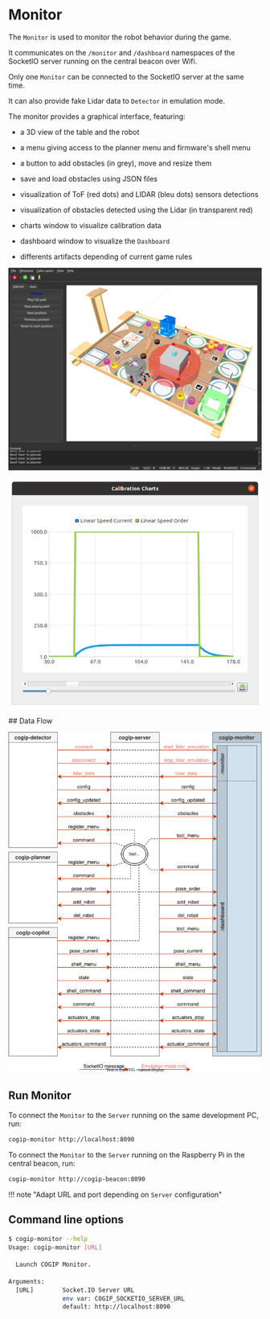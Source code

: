 # Monitor

The `Monitor` is used to monitor the robot behavior during the game.

It communicates on the `/monitor` and `/dashboard` namespaces of the SocketIO server
running on the central beacon over Wifi.

Only one `Monitor` can be connected to the SocketIO server at the same time.

It can also provide fake Lidar data to `Detector` in emulation mode.

The monitor provides a graphical interface, featuring:

  * a 3D view of the table and the robot

  * a menu giving access to the planner menu and firmware's shell menu

  * a button to add obstacles (in grey), move and resize them

  * save and load obstacles using JSON files

  * visualization of ToF (red dots) and LIDAR (bleu dots) sensors detections

  * visualization of obstacles detected using the Lidar (in transparent red)

  * charts window to visualize calibration data

  * dashboard window to visualize the `Dashboard`

  * differents artifacts depending of current game rules

![GUI Overview](../img/cogip-monitor-gui.png)

![Charts View](../img/cogip-monitor-charts.png)

## Data Flow

![Monitor Data Flow](../img/cogip-monitor.svg)

## Run Monitor

To connect the `Monitor` to the `Server` running on the same development PC, run:

```bash
cogip-monitor http://localhost:8090
```

To connect the `Monitor` to the `Server` running on the Raspberry Pi
in the central beacon, run:

```bash
cogip-monitor http://cogip-beacon:8090
```

!!! note "Adapt URL and port depending on `Server` configuration"

## Command line options

```bash
$ cogip-monitor --help
Usage: cogip-monitor [URL]

  Launch COGIP Monitor.

Arguments:
  [URL]        Socket.IO Server URL
               env var: COGIP_SOCKETIO_SERVER_URL
               default: http://localhost:8090
```
